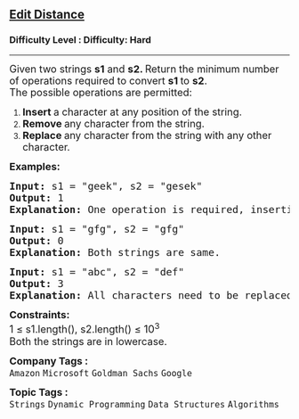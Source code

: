 <h2><a href="https://www.geeksforgeeks.org/problems/edit-distance3702/1?page=1&category=Strings&sortBy=submissions">Edit Distance</a></h2><h3>Difficulty Level : Difficulty: Hard</h3><hr><div class="problems_problem_content__Xm_eO"><p><span style="font-size: 18px;">Given two strings <strong>s1</strong> and <strong>s2. </strong>Return the minimum number of operations required to convert <strong>s1 </strong>to <strong>s2</strong>.<br>The possible operations are permitted:</span></p>
<ol>
<li><span style="font-size: 18px;"><strong>Insert </strong>a character at any position of the string.</span></li>
<li><span style="font-size: 18px;"><strong>Remove </strong>any character from the string.</span></li>
<li><span style="font-size: 18px;"><strong>Replace </strong>any character from the string with any other character.</span></li>
</ol>
<p><span style="font-size: 18px;"><strong>Examples:<br></strong></span></p>
<pre><span style="font-size: 18px;"><strong>Input: </strong>s1 = "geek", s2 = "gesek"
<strong>Output:</strong>&nbsp;1
<strong>Explanation: </strong>One operation is required, inserting 's' between two 'e'.</span></pre>
<pre><span style="font-size: 18px;"><strong style="font-size: 18px;">Input: </strong><span style="font-size: 18px;">s1 = "gfg", s2 = "gfg"
</span><strong style="font-size: 18px;">Output: </strong><span style="font-size: 18px;">0
</span><strong style="font-size: 18px;">Explanation: </strong><span style="font-size: 18px;">Both strings are same.<br></span></span></pre>
<pre><span style="font-size: 18px;"><strong>Input: </strong>s1 = "abc", s2 = "def"
<strong>Output: </strong>3
<strong>Explanation:</strong> </span><span style="font-size: 18px;">All characters need to be replaced to convert str1 to str2, requiring 3 replacement operations.</span></pre>
<p><span style="font-size: 18px;"><strong>Constraints:</strong><br>1 ≤ s1.length(), s2.length() ≤ <span style="font-size: 18.6667px;">10</span><sup>3</sup><br>Both the strings are in lowercase.</span></p></div><p><span style=font-size:18px><strong>Company Tags : </strong><br><code>Amazon</code>&nbsp;<code>Microsoft</code>&nbsp;<code>Goldman Sachs</code>&nbsp;<code>Google</code>&nbsp;<br><p><span style=font-size:18px><strong>Topic Tags : </strong><br><code>Strings</code>&nbsp;<code>Dynamic Programming</code>&nbsp;<code>Data Structures</code>&nbsp;<code>Algorithms</code>&nbsp;